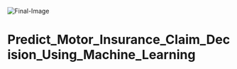 ![Final-Image](https://user-images.githubusercontent.com/84449238/194903002-df8b131d-c467-4b04-8b4c-95c382dd8038.jpg)

# Predict_Motor_Insurance_Claim_Decision_Using_Machine_Learning
